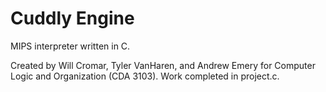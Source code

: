 # Cuddly Engine
MIPS interpreter written in C.

Created by Will Cromar, Tyler VanHaren, and Andrew Emery for Computer Logic and Organization (CDA 3103). Work completed in project.c.
